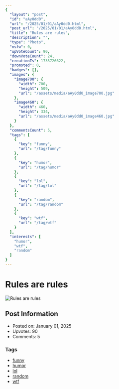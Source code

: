 ```yaml
---
{
  "layout": "post",
  "id": "aAy0dd0",
  "url": "/2025/01/01/aAy0dd0.html",
  "post_url": "/2025/01/01/aAy0dd0.html",
  "title": "Rules are rules",
  "description": "",
  "type": "Photo",
  "nsfw": 0,
  "upVoteCount": 90,
  "downVoteCount": 24,
  "creationTs": 1735726622,
  "promoted": 0,
  "badges": [],
  "images": {
    "image700": {
      "width": 700,
      "height": 509,
      "url": "/assets/media/aAy0dd0_image700.jpg"
    },
    "image460": {
      "width": 460,
      "height": 334,
      "url": "/assets/media/aAy0dd0_image460.jpg"
    }
  },
  "commentsCount": 5,
  "tags": [
    {
      "key": "funny",
      "url": "/tag/funny"
    },
    {
      "key": "humor",
      "url": "/tag/humor"
    },
    {
      "key": "lol",
      "url": "/tag/lol"
    },
    {
      "key": "random",
      "url": "/tag/random"
    },
    {
      "key": "wtf",
      "url": "/tag/wtf"
    }
  ],
  "interests": [
    "humor",
    "wtf",
    "random"
  ]
}
---
```


# Rules are rules

![Rules are rules](/assets/media/aAy0dd0_image700.jpg)

## Post Information

- Posted on: January 01, 2025
- Upvotes: 90
- Comments: 5

### Tags

- [funny](/tag/funny)
- [humor](/tag/humor)
- [lol](/tag/lol)
- [random](/tag/random)
- [wtf](/tag/wtf)

